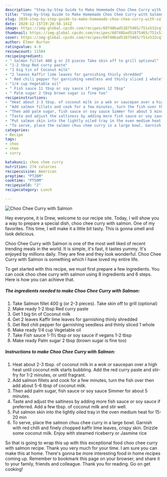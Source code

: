 ```yaml
---
description: "Step-by-Step Guide to Make Homemade Choo Chee Curry with Salmon"
title: "Step-by-Step Guide to Make Homemade Choo Chee Curry with Salmon"
slug: 1039-step-by-step-guide-to-make-homemade-choo-chee-curry-with-salmon
date: 2020-12-15T19:28:58.141Z
image: https://img-global.cpcdn.com/recipes/60748bad51875465/751x532cq70/choo-chee-curry-with-salmon-recipe-main-photo.jpg
thumbnail: https://img-global.cpcdn.com/recipes/60748bad51875465/751x532cq70/choo-chee-curry-with-salmon-recipe-main-photo.jpg
cover: https://img-global.cpcdn.com/recipes/60748bad51875465/751x532cq70/choo-chee-curry-with-salmon-recipe-main-photo.jpg
author: Elmer Burton
ratingvalue: 4.9
reviewcount: 11584
recipeingredient:
- " Salmon fillet 400 g or 23 pieces Take skin off to grill optional"
- "1-2 tbsp Red curry paste"
- "1 big tin of Coconut milk"
- "2 leaves Kaffir lime leaves for garnishing thinly shredded"
- " Red chili pepper for garnishing seedless and thinly sliced 1 whole"
- "1/4 cup Vegetable oil"
- " Fish sauce 11 tbsp or soy sauce if vegans 12 tbsp"
- " Palm sugar 2 tbsp brown sugar is fine too"
recipeinstructions:
- "Heat about 2-3 tbsp. of coconut milk in a wok or saucepan over a high heat until coconut milk starts bubbling. Add the red curry paste and stir-fry for 1-2 minutes, or until fragrant."
- "Add salmon fillets and cook for a few minutes, turn the fish over then add about 5-6 tbsp of coconut milk."
- "Then add palm sugar, fish sauce or soy sauce Simmer for about 5 minutes."
- "Taste and adjust the saltiness by adding more fish sauce or soy sauce if preferred. Add a few tbsp. of coconut milk and stir well."
- "Put salmon skin into the lightly oiled tray in the oven medium heat for 15-20 min"
- "To serve, place the salmon chuu chee curry in a large bowl. Garnish with red chilli and finely chopped kaffir lime leaves, crispy skin. Drizzle some coconut milk. Enjoy with steamed riceberry or Jasmine rice"
categories:
- Recipe
tags:
- choo
- chee
- curry

katakunci: choo chee curry 
nutrition: 274 calories
recipecuisine: American
preptime: "PT26M"
cooktime: "PT50M"
recipeyield: "2"
recipecategory: Lunch

---
```



![Choo Chee Curry with Salmon](https://img-global.cpcdn.com/recipes/60748bad51875465/751x532cq70/choo-chee-curry-with-salmon-recipe-main-photo.jpg)

Hey everyone, it is Drew, welcome to our recipe site. Today, I will show you a way to prepare a special dish, choo chee curry with salmon. One of my favorites. This time, I will make it a little bit tasty. This is gonna smell and look delicious.

Choo Chee Curry with Salmon is one of the most well liked of recent trending meals in the world. It is simple, it's fast, it tastes yummy. It's enjoyed by millions daily. They are fine and they look wonderful. Choo Chee Curry with Salmon is something which I have loved my entire life.




To get started with this recipe, we must first prepare a few ingredients. You can cook choo chee curry with salmon using 8 ingredients and 6 steps. Here is how you can achieve that.

<!--inarticleads1-->

##### The ingredients needed to make Choo Chee Curry with Salmon:

1. Take  Salmon fillet 400 g (or 2-3 pieces). Take skin off to grill (optional)
1. Make ready 1-2 tbsp Red curry paste
1. Get 1 big tin of Coconut milk
1. Get 2 leaves Kaffir lime leaves for garnishing thinly shredded
1. Get  Red chili pepper for garnishing seedless and thinly sliced 1 whole
1. Make ready 1/4 cup Vegetable oil
1. Take  Fish sauce 1-1½ tbsp or soy sauce if vegans 1-2 tbsp
1. Make ready  Palm sugar 2 tbsp (brown sugar is fine too)




<!--inarticleads2-->

##### Instructions to make Choo Chee Curry with Salmon:

1. Heat about 2-3 tbsp. of coconut milk in a wok or saucepan over a high heat until coconut milk starts bubbling. Add the red curry paste and stir-fry for 1-2 minutes, or until fragrant.
1. Add salmon fillets and cook for a few minutes, turn the fish over then add about 5-6 tbsp of coconut milk.
1. Then add palm sugar, fish sauce or soy sauce Simmer for about 5 minutes.
1. Taste and adjust the saltiness by adding more fish sauce or soy sauce if preferred. Add a few tbsp. of coconut milk and stir well.
1. Put salmon skin into the lightly oiled tray in the oven medium heat for 15-20 min
1. To serve, place the salmon chuu chee curry in a large bowl. Garnish with red chilli and finely chopped kaffir lime leaves, crispy skin. Drizzle some coconut milk. Enjoy with steamed riceberry or Jasmine rice




So that is going to wrap this up with this exceptional food choo chee curry with salmon recipe. Thank you very much for your time. I am sure you can make this at home. There's gonna be more interesting food in home recipes coming up. Remember to bookmark this page on your browser, and share it to your family, friends and colleague. Thank you for reading. Go on get cooking!
